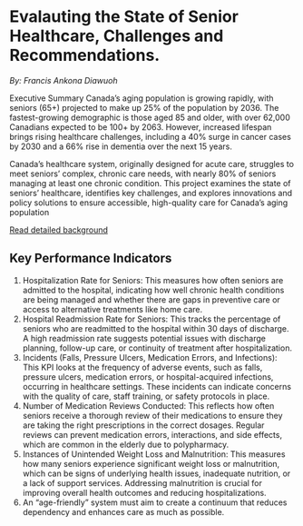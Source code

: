 # Evalauting the State of Senior Healthcare, Challenges and Recommendations.

*By: Francis Ankona Diawuoh*

Executive Summary
Canada’s aging population is growing rapidly, with seniors (65+) projected to make up 25% of the population by 2036. The fastest-growing demographic is those aged 85 and older, with over 62,000 Canadians expected to be 100+ by 2063. However, increased lifespan brings rising healthcare challenges, including a 40% surge in cancer cases by 2030 and a 66% rise in dementia over the next 15 years.

Canada’s healthcare system, originally designed for acute care, struggles to meet seniors’ complex, chronic care needs, with nearly 80% of seniors managing at least one chronic condition. This project examines the state of seniors’ healthcare, identifies key challenges, and explores innovations and policy solutions to ensure accessible, high-quality care for Canada’s aging population

[Read detailed background](Background.md)

## Key Performance Indicators
1.	Hospitalization Rate for Seniors: This measures how often seniors are admitted to the hospital, indicating how well chronic health conditions are being managed and whether there are gaps in preventive care or access to alternative treatments like home care.
2.	Hospital Readmission Rate for Seniors: This tracks the percentage of seniors who are readmitted to the hospital within 30 days of discharge. A high readmission rate suggests potential issues with discharge planning, follow-up care, or continuity of treatment after hospitalization.
3.	Incidents (Falls, Pressure Ulcers, Medication Errors, and Infections): This KPI looks at the frequency of adverse events, such as falls, pressure ulcers, medication errors, or hospital-acquired infections, occurring in healthcare settings. These incidents can indicate concerns with the quality of care, staff training, or safety protocols in place.
4.	Number of Medication Reviews Conducted: This reflects how often seniors receive a thorough review of their medications to ensure they are taking the right prescriptions in the correct dosages. Regular reviews can prevent medication errors, interactions, and side effects, which are common in the elderly due to polypharmacy.
5.	Instances of Unintended Weight Loss and Malnutrition: This measures how many seniors experience significant weight loss or malnutrition, which can be signs of underlying health issues, inadequate nutrition, or a lack of support services. Addressing malnutrition is crucial for improving overall health outcomes and reducing hospitalizations.
6.	An “age-friendly” system must aim to create a continuum that reduces dependency and enhances care as much as possible.




